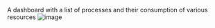 A dashboard with a list of processes and their consumption of various resources
![image](https://github.com/user-attachments/assets/9c41462d-ac5e-4793-af08-548dcd82ce1a)
